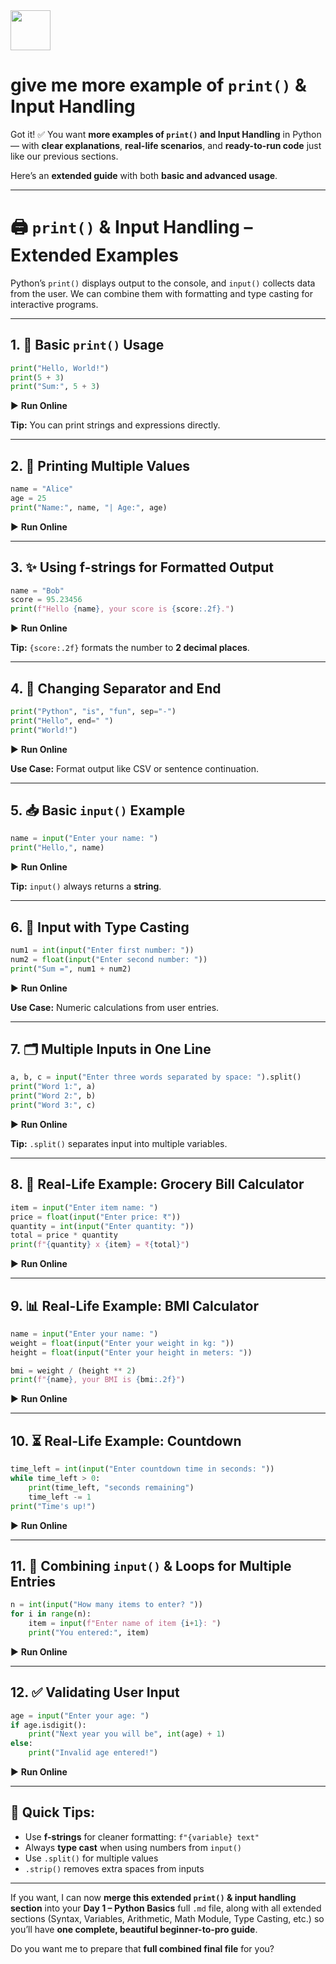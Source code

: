 <img src="https://r2cdn.perplexity.ai/pplx-full-logo-primary-dark%402x.png" style="height:64px;margin-right:32px"/>

# give me more example of `print()` \& Input Handling

Got it! ✅
You want **more examples of `print()` and Input Handling** in Python — with **clear explanations**, **real-life scenarios**, and **ready-to-run code** just like our previous sections.

Here’s an **extended guide** with both **basic and advanced usage**.

***

# 🖨️ `print()` \& Input Handling – Extended Examples

Python’s `print()` displays output to the console, and `input()` collects data from the user.
We can combine them with formatting and type casting for interactive programs.

***

## 1. 📄 Basic `print()` Usage

```python
print("Hello, World!")
print(5 + 3)
print("Sum:", 5 + 3)
```

▶️ **Run Online**

**Tip:** You can print strings and expressions directly.

***

## 2. 🎨 Printing Multiple Values

```python
name = "Alice"
age = 25
print("Name:", name, "| Age:", age)
```

▶️ **Run Online**

***

## 3. ✨ Using f-strings for Formatted Output

```python
name = "Bob"
score = 95.23456
print(f"Hello {name}, your score is {score:.2f}.")
```

▶️ **Run Online**

**Tip:** `{score:.2f}` formats the number to **2 decimal places**.

***

## 4. 🔧 Changing Separator and End

```python
print("Python", "is", "fun", sep="-")
print("Hello", end=" ")
print("World!")
```

▶️ **Run Online**

**Use Case:** Format output like CSV or sentence continuation.

***

## 5. 📥 Basic `input()` Example

```python
name = input("Enter your name: ")
print("Hello,", name)
```

▶️ **Run Online**

**Tip:** `input()` always returns a **string**.

***

## 6. 🧮 Input with Type Casting

```python
num1 = int(input("Enter first number: "))
num2 = float(input("Enter second number: "))
print("Sum =", num1 + num2)
```

▶️ **Run Online**

**Use Case:** Numeric calculations from user entries.

***

## 7. 🗂 Multiple Inputs in One Line

```python
a, b, c = input("Enter three words separated by space: ").split()
print("Word 1:", a)
print("Word 2:", b)
print("Word 3:", c)
```

▶️ **Run Online**

**Tip:** `.split()` separates input into multiple variables.

***

## 8. 🛒 Real-Life Example: Grocery Bill Calculator

```python
item = input("Enter item name: ")
price = float(input("Enter price: ₹"))
quantity = int(input("Enter quantity: "))
total = price * quantity
print(f"{quantity} x {item} = ₹{total}")
```

▶️ **Run Online**

***

## 9. 📊 Real-Life Example: BMI Calculator

```python
name = input("Enter your name: ")
weight = float(input("Enter your weight in kg: "))
height = float(input("Enter your height in meters: "))

bmi = weight / (height ** 2)
print(f"{name}, your BMI is {bmi:.2f}")
```

▶️ **Run Online**

***

## 10. ⏳ Real-Life Example: Countdown

```python
time_left = int(input("Enter countdown time in seconds: "))
while time_left > 0:
    print(time_left, "seconds remaining")
    time_left -= 1
print("Time's up!")
```

▶️ **Run Online**

***

## 11. 🔄 Combining `input()` \& Loops for Multiple Entries

```python
n = int(input("How many items to enter? "))
for i in range(n):
    item = input(f"Enter name of item {i+1}: ")
    print("You entered:", item)
```

▶️ **Run Online**

***

## 12. ✅ Validating User Input

```python
age = input("Enter your age: ")
if age.isdigit():
    print("Next year you will be", int(age) + 1)
else:
    print("Invalid age entered!")
```

▶️ **Run Online**

***

## 🔹 Quick Tips:

- Use **f-strings** for cleaner formatting: `f"{variable} text"`
- Always **type cast** when using numbers from `input()`
- Use `.split()` for multiple values
- `.strip()` removes extra spaces from inputs

***

If you want, I can now **merge this extended `print()` \& input handling section** into your **Day 1 – Python Basics** full `.md` file, along with all extended sections (Syntax, Variables, Arithmetic, Math Module, Type Casting, etc.) so you’ll have **one complete, beautiful beginner-to-pro guide**.

Do you want me to prepare that **full combined final file** for you?

